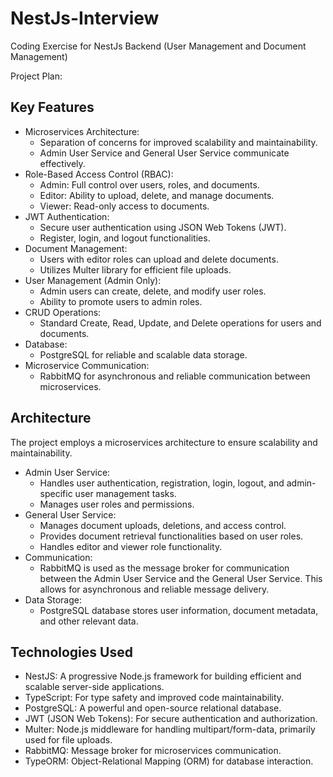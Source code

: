 # NestJs-Interview
Coding Exercise for NestJs Backend (User Management and Document Management)


Project Plan:

## Key Features

* Microservices Architecture:
    * Separation of concerns for improved scalability and maintainability.
    * Admin User Service and General User Service communicate effectively.
* Role-Based Access Control (RBAC):
    * Admin: Full control over users, roles, and documents.
    * Editor: Ability to upload, delete, and manage documents.
    * Viewer: Read-only access to documents.
* JWT Authentication:
    * Secure user authentication using JSON Web Tokens (JWT).
    * Register, login, and logout functionalities.
* Document Management:
    * Users with editor roles can upload and delete documents.
    * Utilizes Multer library for efficient file uploads.
* User Management (Admin Only):
    * Admin users can create, delete, and modify user roles.
    * Ability to promote users to admin roles.
* CRUD Operations:
    * Standard Create, Read, Update, and Delete operations for users and documents.
* Database:
    * PostgreSQL for reliable and scalable data storage.
* Microservice Communication:
    * RabbitMQ for asynchronous and reliable communication between microservices.

## Architecture

The project employs a microservices architecture to ensure scalability and maintainability.

* Admin User Service:
    * Handles user authentication, registration, login, logout, and admin-specific user management tasks.
    * Manages user roles and permissions.
* General User Service:
    * Manages document uploads, deletions, and access control.
    * Provides document retrieval functionalities based on user roles.
    * Handles editor and viewer role functionality.
* Communication:
    * RabbitMQ is used as the message broker for communication between the Admin User Service and the General User Service. This allows for asynchronous and reliable message delivery.
* Data Storage:
    * PostgreSQL database stores user information, document metadata, and other relevant data.

## Technologies Used

* NestJS: A progressive Node.js framework for building efficient and scalable server-side applications.
* TypeScript: For type safety and improved code maintainability.
* PostgreSQL: A powerful and open-source relational database.
* JWT (JSON Web Tokens): For secure authentication and authorization.
* Multer: Node.js middleware for handling multipart/form-data, primarily used for file uploads.
* RabbitMQ: Message broker for microservices communication.
* TypeORM: Object-Relational Mapping (ORM) for database interaction.
